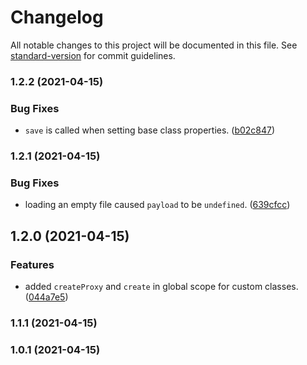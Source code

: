 # Changelog

All notable changes to this project will be documented in this file. See [standard-version](https://github.com/conventional-changelog/standard-version) for commit guidelines.

### 1.2.2 (2021-04-15)


### Bug Fixes

* `save` is called when setting base class properties. ([b02c847](https://github.com/dreamnettech/monorepo/commit/b02c8478e88bb526a2e87a1c82a6d9171b3106ea))

### 1.2.1 (2021-04-15)


### Bug Fixes

* loading an empty file caused `payload` to be `undefined`. ([639cfcc](https://github.com/dreamnettech/monorepo/commit/639cfccf44e48dc52464406df084d4d3eac26dce))

## 1.2.0 (2021-04-15)


### Features

* added `createProxy` and `create` in global scope for custom classes. ([044a7e5](https://github.com/dreamnettech/monorepo/commit/044a7e51300a659509471535a10462b5a9e66c44))

### 1.1.1 (2021-04-15)

### 1.0.1 (2021-04-15)
